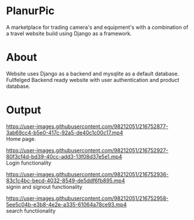 # PlanurPic
A marketplace for trading camera's and equipment's with a combination of a travel website build using Django as a framework.

# About
Website uses Django as a backend and mysqlite as a default database. 
Fullfelged Backend ready website with user authentication and product database. 

# Output
https://user-images.githubusercontent.com/98212051/216752877-3ab69cc4-b5e0-417c-92a5-de40c1c00c17.mp4          
Home page.

https://user-images.githubusercontent.com/98212051/216752927-80f3cf4d-bd39-40cc-add3-13f08d37e5e1.mp4           
Login functionality

https://user-images.githubusercontent.com/98212051/216752936-83c1c4bc-becd-4032-8549-de5ddf6fb895.mp4            
signin and signout functionality

https://user-images.githubusercontent.com/98212051/216752958-5ee5c04b-e3b8-4e2e-a335-61064a78ce93.mp4            
search functiionality


